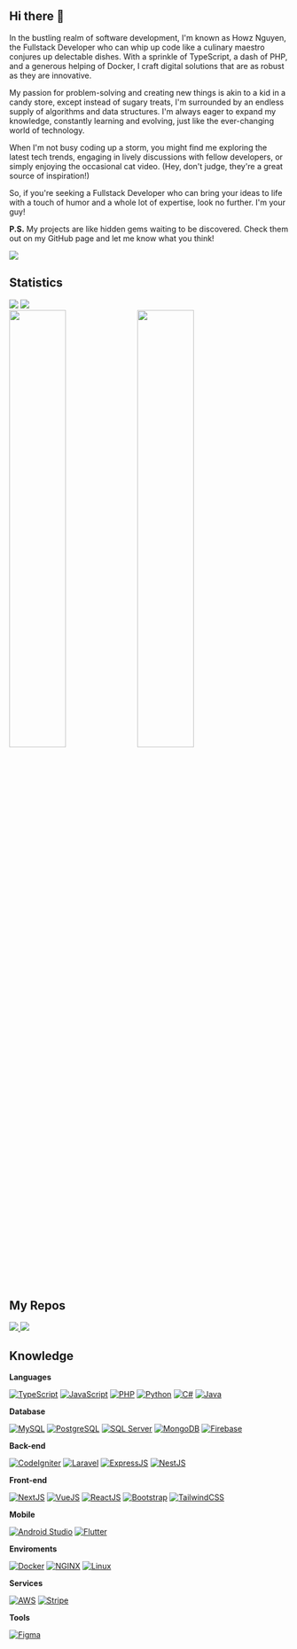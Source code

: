 ## Hi there 👋

In the bustling realm of software development, I'm known as Howz Nguyen, the Fullstack Developer who can whip up code like a culinary maestro conjures up delectable dishes. With a sprinkle of TypeScript, a dash of PHP, and a generous helping of Docker, I craft digital solutions that are as robust as they are innovative.

My passion for problem-solving and creating new things is akin to a kid in a candy store, except instead of sugary treats, I'm surrounded by an endless supply of algorithms and data structures. I'm always eager to expand my knowledge, constantly learning and evolving, just like the ever-changing world of technology.

When I'm not busy coding up a storm, you might find me exploring the latest tech trends, engaging in lively discussions with fellow developers, or simply enjoying the occasional cat video. (Hey, don't judge, they're a great source of inspiration!)

So, if you're seeking a Fullstack Developer who can bring your ideas to life with a touch of humor and a whole lot of expertise, look no further. I'm your guy!

**P.S.** My projects are like hidden gems waiting to be discovered. Check them out on my GitHub page and let me know what you think!

![](https://komarev.com/ghpvc/?username=howznguyen&label=PROFILE+VIEWS&color=0e75b6&style=for-the-badge)

## Statistics

<div>
  <picture width="45%">
    <source
      srcset="https://streak-stats.demolab.com?user=howznguyen&theme=dracula&hide_border=true"
      media="(prefers-color-scheme: dark)"
    />
    <source
      srcset="https://streak-stats.demolab.com?user=howznguyen&theme=default&hide_border=true"
      media="(prefers-color-scheme: light), (prefers-color-scheme: no-preference)"
    />
    <img src="https://streak-stats.demolab.com?user=howznguyen&theme=default&hide_border=true" />
  </picture>
  
  <picture width="45%">
    <source
      srcset="https://github-readme-stats.vercel.app/api?username=howznguyen&show_icons=true&hide_border=true&count_private=true&theme=dracula"
      media="(prefers-color-scheme: dark)"
    />
    <source
      srcset="https://github-readme-stats.vercel.app/api?username=howznguyen&show_icons=true&hide_border=true&count_private=true"
      media="(prefers-color-scheme: light), (prefers-color-scheme: no-preference)"
    />
    <img src="https://github-readme-stats.vercel.app/api?username=howznguyen&show_icons=true&hide_border=true&count_private=true" />
  </picture>
</div>

<div>
  <img width="45%" src="https://stats.dooboo.io/api/github-stats-advanced?login=howznguyen" />
  
  <img width="45%" src="https://stats.dooboo.io/api/github-trophies?login=howznguyen" />
</div>


## My Repos
<a href="https://github.com/howznguyen/howz.dev">
  <picture>
    <source
      srcset="https://github-readme-stats.vercel.app/api/pin/?username=howznguyen&repo=howz.dev&hide_border=true&count_private=true&theme=dracula"
      media="(prefers-color-scheme: dark)"
    />
    <source
      srcset="https://github-readme-stats.vercel.app/api/pin/?username=howznguyen&repo=howz.dev&hide_border=true&count_private=true"
      media="(prefers-color-scheme: light), (prefers-color-scheme: no-preference)"
    />
    <img src="https://github-readme-stats.vercel.app/api/pin/?username=howznguyen&repo=howz.dev&hide_border=true&count_private=true" />
  </picture>
</a>
<a href="https://github.com/howznguyen/AlgorithmExercises">
  <picture>
    <source
      srcset="https://github-readme-stats.vercel.app/api/pin/?username=howznguyen&repo=AlgorithmExercises&hide_border=true&count_private=true&theme=dracula"
      media="(prefers-color-scheme: dark)"
    />
    <source
      srcset="https://github-readme-stats.vercel.app/api/pin/?username=howznguyen&repo=AlgorithmExercises&hide_border=true&count_private=true"
      media="(prefers-color-scheme: light), (prefers-color-scheme: no-preference)"
    />
    <img src="https://github-readme-stats.vercel.app/api/pin/?username=howznguyen&repo=AlgorithmExercises&hide_border=true&count_private=true" />
  </picture>
</a>


## Knowledge
**Languages**

[![TypeScript](https://img.shields.io/badge/-TypeScript-black?style=flat-square&logo=TypeScript)](https://github.com/howznguyen/)
[![JavaScript](https://img.shields.io/badge/-JavaScript-black?style=flat-square&logo=javascript)](https://github.com/howznguyen/)
[![PHP](https://img.shields.io/badge/-PHP-black?style=flat-square&logo=php&logoColor=white)](https://github.com/howznguyen/)
[![Python](https://img.shields.io/badge/-Python-black?style=flat-square&logo=python)](https://github.com/howznguyen/)
[![C#](https://img.shields.io/badge/-C%23-black?style=flat-square&logo=csharp)](https://github.com/howznguyen/)
[![Java](https://img.shields.io/badge/-Java-black?style=flat-square&logo=java)](https://github.com/howznguyen/)

**Database**

[![MySQL](https://img.shields.io/badge/-MySQL-black?style=flat-square&logo=mysql)](https://github.com/howznguyen/)
[![PostgreSQL](https://img.shields.io/badge/-PostgreSQL-black?style=flat-square&logo=PostgreSQL&logoColor=white)](https://github.com/howznguyen/)
[![SQL Server](https://img.shields.io/badge/-SQL%20Server-black?style=flat-square&logo=microsoftsqlserver)](https://github.com/howznguyen/)
[![MongoDB](https://img.shields.io/badge/-MongoDB-black?style=flat-square&logo=mongodb)](https://github.com/howznguyen/)
[![Firebase](https://img.shields.io/badge/-Firebase-black?style=flat-square&logo=firebase)](https://github.com/howznguyen/)

**Back-end**

[![CodeIgniter](https://img.shields.io/badge/-CodeIgniter-black?style=flat-square&logo=codeigniter)](https://github.com/howznguyen/)
[![Laravel](https://img.shields.io/badge/-Laravel-black?style=flat-square&logo=laravel)](https://github.com/howznguyen/)
[![ExpressJS](https://img.shields.io/badge/-ExpressJS-black?style=flat-square&logo=express)](https://github.com/howznguyen/)
[![NestJS](https://img.shields.io/badge/-NestJS-black?style=flat-square&logo=nestjs)](https://github.com/howznguyen/)

**Front-end**

[![NextJS](https://img.shields.io/badge/-NextJS-black?style=flat-square&logo=next.js&logoColor=white)](https://github.com/howznguyen/)
[![VueJS](https://img.shields.io/badge/-VueJS-black?style=flat-square&logo=vue.js&logoColor=white)](https://github.com/howznguyen/)
[![ReactJS](https://img.shields.io/badge/-ReactJS-black?style=flat-square&logo=react&logoColor=white)](https://github.com/howznguyen/)
[![Bootstrap](https://img.shields.io/badge/-Bootstrap-black?style=flat-square&logo=bootstrap)](https://github.com/howznguyen/)
[![TailwindCSS](https://img.shields.io/badge/-TailwindCSS-black?style=flat-square&logo=TailwindCSS)](https://github.com/howznguyen/)

**Mobile**

[![Android Studio](https://img.shields.io/badge/-Android%20Studio-black?style=flat-square&logo=androidstudio)](https://github.com/howznguyen/)
[![Flutter](https://img.shields.io/badge/-Flutter-black?style=flat-square&logo=flutter)](https://github.com/howznguyen/)

**Enviroments**

[![Docker](https://img.shields.io/badge/-Docker-black?style=flat-square&logo=docker&logoColor=white)](https://github.com/howznguyen/)
[![NGINX](https://img.shields.io/badge/-NGINX-black?style=flat-square&logo=NGINX&logoColor=white)](https://github.com/howznguyen/)
[![Linux](https://img.shields.io/badge/-Linux-black?style=flat-square&logo=Linux&logoColor=white)](https://github.com/howznguyen/)

**Services**

[![AWS](https://img.shields.io/badge/-AWS-black?style=flat-square&logo=amazonwebservices&logoColor=white)](https://github.com/howznguyen/)
[![Stripe](https://img.shields.io/badge/-Stripe-black?style=flat-square&logo=stripe&logoColor=white)](https://github.com/howznguyen/)

**Tools**

[![Figma](https://img.shields.io/badge/-Figma-black?style=flat-square&logo=Figma&logoColor=white)](https://github.com/howznguyen/)

